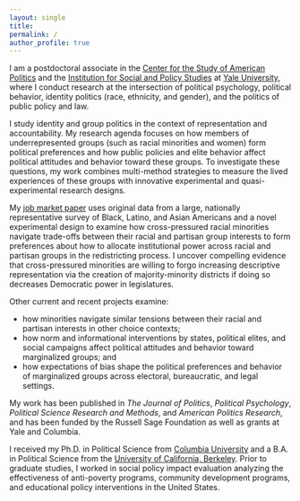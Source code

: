 ```yaml
---
layout: single
title:
permalink: /
author_profile: true
---
```


I am a postdoctoral associate in the [Center for the Study of American Politics](https://csap.yale.edu/) and the [Institution for Social and Policy Studies](https://isps.yale.edu/) at [Yale University](https://www.yale.edu/), where I conduct research at the intersection of political psychology, political behavior, identity politics (race, ethnicity, and gender), and the politics of public policy and law.

I study identity and group politics in the context of representation and accountability. My research agenda focuses on how members of underrepresented groups (such as racial minorities and women) form political preferences and how public policies and elite behavior affect political attitudes and behavior toward these groups. To investigate these questions, my work combines multi-method strategies to measure the lived experiences of these groups with innovative experimental and quasi-experimental research designs.

My [job market paper](research/tradeoffs_paper.pdf) uses original data from a large, nationally representative survey of Black, Latino, and Asian Americans and a novel experimental design to examine how cross-pressured racial minorities navigate trade-offs between their racial and partisan group interests to form preferences about how to allocate institutional power across racial and partisan groups in the redistricting process. I uncover compelling evidence that cross-pressured minorities are willing to forgo increasing descriptive representation via the creation of majority-minority districts if doing so decreases Democratic power in legislatures.

Other current and recent projects examine:
* how minorities navigate similar tensions between their racial and partisan interests in other choice contexts;
* how norm and informational interventions by states, political elites, and social campaigns affect political attitudes and behavior toward marginalized groups; and
* how expectations of bias shape the political preferences and behavior of marginalized groups across electoral, bureaucratic, and legal settings.

My work has been published in _The Journal of Politics_, _Political Psychology_, _Political Science Research and Methods_, and _American Politics Research_, and has been funded by the Russell Sage Foundation as well as grants at Yale and Columbia.

I received my Ph.D. in Political Science from [Columbia University](https://polisci.columbia.edu/) and a B.A. in Political Science from the [University of California, Berkeley](https://www.berkeley.edu/). Prior to graduate studies, I worked in social policy impact evaluation analyzing the effectiveness of anti-poverty programs, community development programs, and educational policy interventions in the United States.
